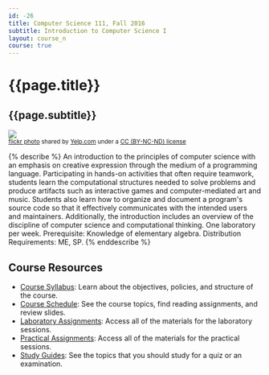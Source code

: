 ```yaml
---
id: -26
title: Computer Science 111, Fall 2016
subtitle: Introduction to Computer Science I
layout: course_n
course: true
---
```


# {{page.title}}
## {{page.subtitle}}

<a title="Yackathon! Yelp's First Community Hackathon in Montreal" href="https://flickr.com/photos/yelp/16503204331"><img class="img-responsive-tight" src="https://farm9.static.flickr.com/8573/16503204331_f97b56e129_z.jpg" /></a><br /><small><a title="Yackathon! Yelp's First Community Hackathon in Montreal" href="https://flickr.com/photos/yelp/16503204331">flickr photo</a> shared by <a href="https://flickr.com/people/yelp">Yelp.com</a> under a <a href="https://creativecommons.org/licenses/by-nc-nd/2.0/">CC (BY-NC-ND) license</a> </small>

{% describe %}
An introduction to the principles of computer science with an emphasis on creative expression through the medium of a
programming language. Participating in hands-on activities that often require teamwork, students learn the computational
structures needed to solve problems and produce artifacts such as interactive games and computer-mediated art and music.
Students also learn how to organize and document a program's source code so that it effectively communicates with the
intended users and maintainers. Additionally, the introduction includes an overview of the discipline of computer
science and computational thinking. One laboratory per week. Prerequisite: Knowledge of elementary algebra. Distribution
Requirements: ME, SP.
{% enddescribe %}

## Course Resources

<ul class="fa-ul">

<li><i class="fa-li fa fa-arrow-right"></i><a href="{{site.baseurl}}teaching/cs111F2016/provide/syllabus/cs111F2016_syllabus.pdf"
class="major">Course Syllabus</a>: Learn about the objectives, policies, and structure of the course.

<li><i class="fa-li fa fa-arrow-right"></i><a href="{{site.baseurl}}teaching/cs111F2016/schedule/"
class="major">Course Schedule</a>: See the course topics, find reading assignments, and review slides.

<li><i class="fa-li fa fa-arrow-right"></i><a href="{{site.baseurl}}teaching/cs111F2016/laboratories/"
class="major">Laboratory Assignments</a>: Access all of the materials for the laboratory sessions.

<li><i class="fa-li fa fa-arrow-right"></i><a href="{{site.baseurl}}teaching/cs111F2016/practicals/"
class="major">Practical Assignments</a>: Access all of the materials for the practical sessions.

<li><i class="fa-li fa fa-arrow-right"></i><a href="{{site.baseurl}}teaching/cs111F2016/studyguides/"
class="major">Study Guides</a>: See the topics that you should study for a quiz or an examination.

</ul>
